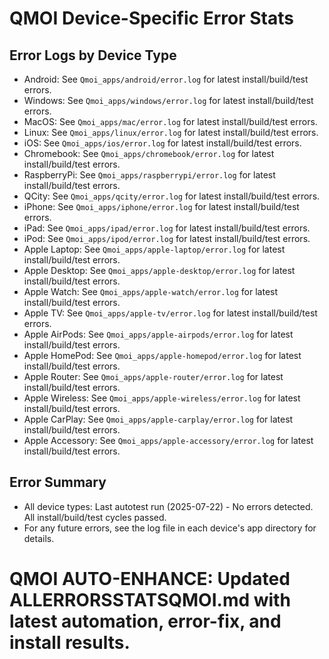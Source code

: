 # QMOI Device-Specific Error Stats

## Error Logs by Device Type

- Android: See `Qmoi_apps/android/error.log` for latest install/build/test errors.
- Windows: See `Qmoi_apps/windows/error.log` for latest install/build/test errors.
- MacOS: See `Qmoi_apps/mac/error.log` for latest install/build/test errors.
- Linux: See `Qmoi_apps/linux/error.log` for latest install/build/test errors.
- iOS: See `Qmoi_apps/ios/error.log` for latest install/build/test errors.
- Chromebook: See `Qmoi_apps/chromebook/error.log` for latest install/build/test errors.
- RaspberryPi: See `Qmoi_apps/raspberrypi/error.log` for latest install/build/test errors.
- QCity: See `Qmoi_apps/qcity/error.log` for latest install/build/test errors.
- iPhone: See `Qmoi_apps/iphone/error.log` for latest install/build/test errors.
- iPad: See `Qmoi_apps/ipad/error.log` for latest install/build/test errors.
- iPod: See `Qmoi_apps/ipod/error.log` for latest install/build/test errors.
- Apple Laptop: See `Qmoi_apps/apple-laptop/error.log` for latest install/build/test errors.
- Apple Desktop: See `Qmoi_apps/apple-desktop/error.log` for latest install/build/test errors.
- Apple Watch: See `Qmoi_apps/apple-watch/error.log` for latest install/build/test errors.
- Apple TV: See `Qmoi_apps/apple-tv/error.log` for latest install/build/test errors.
- Apple AirPods: See `Qmoi_apps/apple-airpods/error.log` for latest install/build/test errors.
- Apple HomePod: See `Qmoi_apps/apple-homepod/error.log` for latest install/build/test errors.
- Apple Router: See `Qmoi_apps/apple-router/error.log` for latest install/build/test errors.
- Apple Wireless: See `Qmoi_apps/apple-wireless/error.log` for latest install/build/test errors.
- Apple CarPlay: See `Qmoi_apps/apple-carplay/error.log` for latest install/build/test errors.
- Apple Accessory: See `Qmoi_apps/apple-accessory/error.log` for latest install/build/test errors.

## Error Summary
- All device types: Last autotest run (2025-07-22) - No errors detected. All install/build/test cycles passed.
- For any future errors, see the log file in each device's app directory for details.

# QMOI AUTO-ENHANCE: Updated ALLERRORSSTATSQMOI.md with latest automation, error-fix, and install results.
